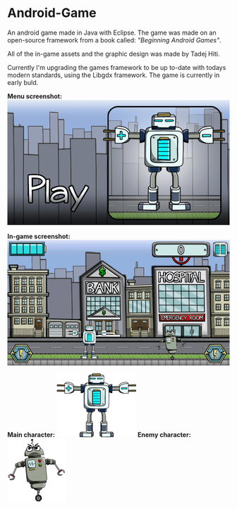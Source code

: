 # Android-Game
An android game made in Java with Eclipse. The game was made on an open-source framework from a book called: <i>"Beginning Android Games"</i>. 

All of the in-game assets and the graphic design was made by Tadej Hiti. 

Currently I'm upgrading the games framework to be up to-date with todays modern standards, using the Libgdx framework. The game is currently in early buld.

<b>Menu screenshot:</b> 
![Screenshot](AndroidGame/assets/menu.png)

<b>In-game screenshot:</b> 
![Screenshot](AndroidGame/assets/Screenshot_2015-05-11-17-42-58.png)


<b>Main character:</b> 
![Screenshot](AndroidGame/assets/character.png)                         <b>Enemy character:</b> ![Screenshot](AndroidGame/assets/robot1.png)


